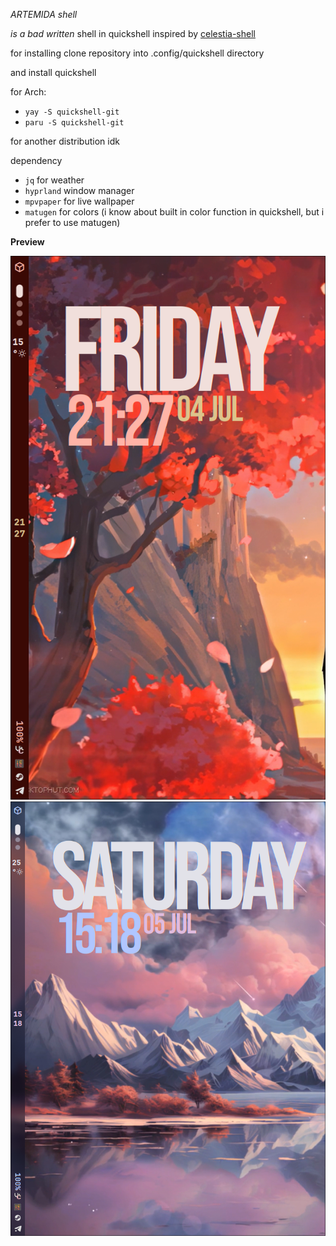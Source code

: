 *ARTEMIDA shell*

_is a bad written_ shell in quickshell inspired by [celestia-shell](https://github.com/Ayanashi/Celestia)

for installing clone repository into 
  .config/quickshell 
directory

and install quickshell

for Arch:

  - `yay -S quickshell-git`
  - `paru -S quickshell-git`

for another distribution idk


dependency

  - `jq`  for weather
  - `hyprland`  window manager
  - `mpvpaper`  for live wallpaper
  - `matugen`   for colors (i know about built in color function in quickshell, but i prefer to use matugen)


**Preview**


![image](Preview/preview_of_bar.png)
![image](Preview/transparent_bar.png)

